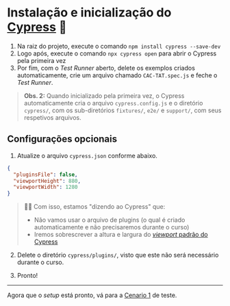 # Instalação e inicialização do [Cypress](https://cypress.io) 🐑

1. Na raiz do projeto, execute o comando `npm install cypress --save-dev` 
2. Logo após, execute o comando `npx cypress open` para abrir o Cypress pela primeira vez
3. Por fim, com o _Test Runner_ aberto, delete os exemplos criados automaticamente, crie um arquivo chamado `CAC-TAT.spec.js` e feche o _Test Runner_.

> **Obs. 2:** Quando inicializado pela primeira vez, o Cypress automaticamente cria o arquivo `cypress.config.js` e o diretório `cypress/`, com os sub-diretórios `fixtures/`, `e2e/` e `support/`, com seus respetivos arquivos.

## Configurações opcionais

1. Atualize o arquivo `cypress.json` conforme abaixo.

```json
{
  "pluginsFile": false,
  "viewportHeight": 880,
  "viewportWidth": 1280
}
```

> 👨‍🏫 Com isso, estamos "dizendo ao Cypress" que:
>
> - Não vamos usar o arquivo de plugins (o qual é criado automaticamente e não precisaremos durante  o curso)
> - Iremos sobrescrever a altura e largura do [_viewport_ padrão do Cypress](https://docs.cypress.io/api/commands/viewport#Defaults)

2. Delete o diretório `cypress/plugins/`, visto que este não será necessário durante o curso.

3. Pronto!

___

Agora que o _setup_ está pronto, vá para a [Cenario 1](./01.md) de teste.

